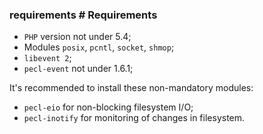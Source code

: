### requirements # Requirements

 - `PHP` version not under 5.4;
 - Modules `posix`, `pcntl`, `socket`, `shmop`;
 - `libevent 2`;
 - `pecl-event` not under 1.6.1;

It's recommended to install these non-mandatory modules:

 - `pecl-eio` for non-blocking filesystem I/O;
 - `pecl-inotify` for monitoring of changes in filesystem.